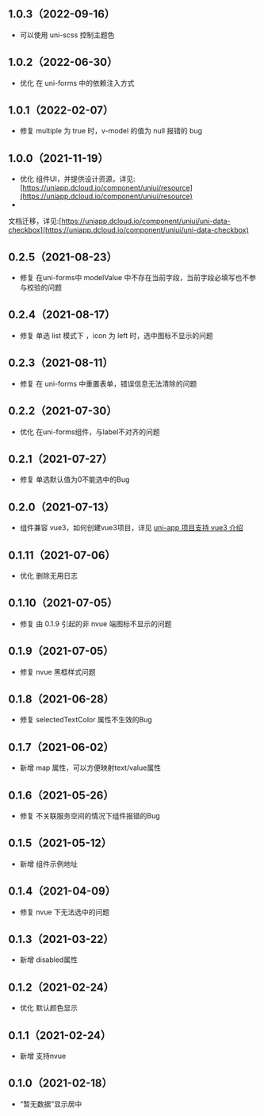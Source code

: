 ## 1.0.3（2022-09-16）

- 可以使用 uni-scss 控制主题色

## 1.0.2（2022-06-30）

- 优化 在 uni-forms 中的依赖注入方式

## 1.0.1（2022-02-07）

- 修复 multiple 为 true 时，v-model 的值为 null 报错的 bug

## 1.0.0（2021-11-19）

- 优化
  组件UI，并提供设计资源，详见:[https://uniapp.dcloud.io/component/uniui/resource](https://uniapp.dcloud.io/component/uniui/resource)
-
文档迁移，详见:[https://uniapp.dcloud.io/component/uniui/uni-data-checkbox](https://uniapp.dcloud.io/component/uniui/uni-data-checkbox)

## 0.2.5（2021-08-23）

- 修复 在uni-forms中 modelValue 中不存在当前字段，当前字段必填写也不参与校验的问题

## 0.2.4（2021-08-17）

- 修复 单选 list 模式下 ，icon 为 left 时，选中图标不显示的问题

## 0.2.3（2021-08-11）

- 修复 在 uni-forms 中重置表单，错误信息无法清除的问题

## 0.2.2（2021-07-30）

- 优化 在uni-forms组件，与label不对齐的问题

## 0.2.1（2021-07-27）

- 修复 单选默认值为0不能选中的Bug

## 0.2.0（2021-07-13）

- 组件兼容 vue3，如何创建vue3项目，详见 [uni-app 项目支持 vue3 介绍](https://ask.dcloud.net.cn/article/37834)

## 0.1.11（2021-07-06）

- 优化 删除无用日志

## 0.1.10（2021-07-05）

- 修复 由 0.1.9 引起的非 nvue 端图标不显示的问题

## 0.1.9（2021-07-05）

- 修复 nvue 黑框样式问题

## 0.1.8（2021-06-28）

- 修复 selectedTextColor 属性不生效的Bug

## 0.1.7（2021-06-02）

- 新增 map 属性，可以方便映射text/value属性

## 0.1.6（2021-05-26）

- 修复 不关联服务空间的情况下组件报错的Bug

## 0.1.5（2021-05-12）

- 新增 组件示例地址

## 0.1.4（2021-04-09）

- 修复 nvue 下无法选中的问题

## 0.1.3（2021-03-22）

- 新增 disabled属性

## 0.1.2（2021-02-24）

- 优化 默认颜色显示

## 0.1.1（2021-02-24）

- 新增 支持nvue

## 0.1.0（2021-02-18）

- “暂无数据”显示居中
